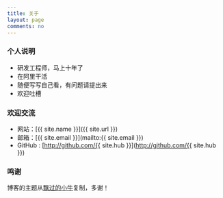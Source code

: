 ```yaml
---
title: 关于
layout: page
comments: no
---
```


### 个人说明

* 研发工程师，马上十年了
* 在阿里干活
* 随便写写自己看，有问题请提出来
* 欢迎吐槽

### 欢迎交流

* 网站：[{{ site.name }}]({{ site.url }})
* 邮箱：[{{ site.email }}](mailto:{{ site.email }})
* GitHub : [http://github.com/{{ site.hub }}](http://github.com/{{ site.hub }})

### 鸣谢
博客的主题从[飘过的小牛](http://github.thinkingbar.com/)复制，多谢！
